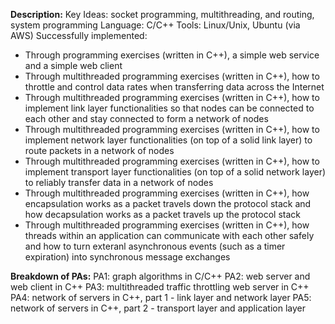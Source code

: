 **Description:** 
Key Ideas: socket programming, multithreading, and routing, system programming
Language: C/C++
Tools: Linux/Unix, Ubuntu (via AWS)
Successfully implemented:
- Through programming exercises (written in C++), a simple web service and a simple web client
- Through multithreaded programming exercises (written in C++), how to throttle and control data rates when transferring data across the Internet
- Through multithreaded programming exercises (written in C++), how to implement link layer functionalities so that nodes can be connected to each other and stay connected to form a network of nodes
- Through multithreaded programming exercises (written in C++), how to implement network layer functionalities (on top of a solid link layer) to route packets in a network of nodes
- Through multithreaded programming exercises (written in C++), how to implement transport layer functionalities (on top of a solid network layer) to reliably transfer data in a network of nodes
- Through multithreaded programming exercises (written in C++), how encapsulation works as a packet travels down the protocol stack and how decapsulation works as a packet travels up the protocol stack
- Through multithreaded programming exercises (written in C++), how threads within an application can communicate with each other safely and how to turn exteranl asynchronous events (such as a timer expiration) into synchronous message exchanges

**Breakdown of PAs:**
PA1: graph algorithms in C/C++
PA2: web server and web client in C++
PA3: multithreaded traffic throttling web server in C++
PA4: network of servers in C++, part 1 - link layer and network layer
PA5: network of servers in C++, part 2 - transport layer and application layer
